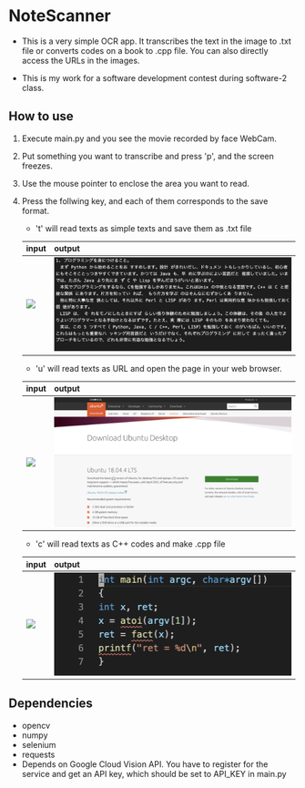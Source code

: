 # NoteScanner
- This is a very simple OCR app. It transcribes the text in the image to .txt file or converts codes on a book to .cpp file. You can also directly access the URLs in the images.

- This is my work for a software development contest during software-2 class.


## How to use
1. Execute main.py and you see the movie recorded by face WebCam.
2. Put something you want to transcribe and press 'p', and the screen freezes.
3. Use the mouse pointer to enclose the area you want to read.
4. Press the follwing key, and each of them corresponds to the save format.
    - 't' will read texts as simple texts and save them as .txt file

    | input                                                                | output                                                               |
    | -------------------------------------------------------------------- | -------------------------------------------------------------------- |
    | ![](https://github.com/dkasuga/NoteScanner/blob/master/img/img2.png) | ![](https://github.com/dkasuga/NoteScanner/blob/master/img/out1.png) |

    - 'u' will read texts as URL and open the page in your web browser.

    | input                                                                | output                                                               |
    | -------------------------------------------------------------------- | -------------------------------------------------------------------- |
    | ![](https://github.com/dkasuga/NoteScanner/blob/master/img/img3.png) | ![](https://github.com/dkasuga/NoteScanner/blob/master/img/out3.png) |

    - 'c' will read texts as C++ codes and make .cpp file

    | input                                                                | output                                                               |
    | -------------------------------------------------------------------- | -------------------------------------------------------------------- |
    | ![](https://github.com/dkasuga/NoteScanner/blob/master/img/img1.png) | ![](https://github.com/dkasuga/NoteScanner/blob/master/img/out2.png) |

## Dependencies
- opencv
- numpy
- selenium
- requests
- Depends on Google Cloud Vision API. You have to register for the service and get an API key, which should be set to API_KEY in main.py
